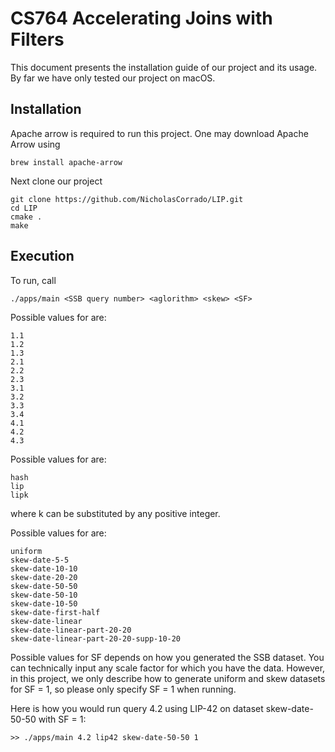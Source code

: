 # CS764 Accelerating Joins with Filters

This document presents the installation guide of our project and its usage. By far we have only tested our project on macOS.

## Installation

Apache arrow is required to run this project. One may download Apache Arrow using

```
brew install apache-arrow
```

Next clone our project

```
git clone https://github.com/NicholasCorrado/LIP.git
cd LIP
cmake .
make
```


## Execution
To run, call

```
./apps/main <SSB query number> <aglorithm> <skew> <SF> 
```

Possible values for <query> are:
  
```
1.1
1.2
1.3
2.1
2.2
2.3
3.1
3.2
3.3
3.4
4.1
4.2
4.3
```

Possible values for <algorithm> are:
  
```
hash
lip
lipk
```

where k can be substituted by any positive integer.

Possible values for <skew> are:

```
uniform
skew-date-5-5
skew-date-10-10
skew-date-20-20
skew-date-50-50
skew-date-50-10
skew-date-10-50
skew-date-first-half
skew-date-linear
skew-date-linear-part-20-20
skew-date-linear-part-20-20-supp-10-20
```

Possible values for SF depends on how you generated the SSB dataset. You can technically input any scale factor for which you have the data. However, in this project, we only describe how to generate uniform and skew datasets for SF = 1, so please only specify SF = 1 when running.

Here is how you would run query 4.2 using LIP-42 on dataset skew-date-50-50 with SF = 1:

```
>> ./apps/main 4.2 lip42 skew-date-50-50 1
```
